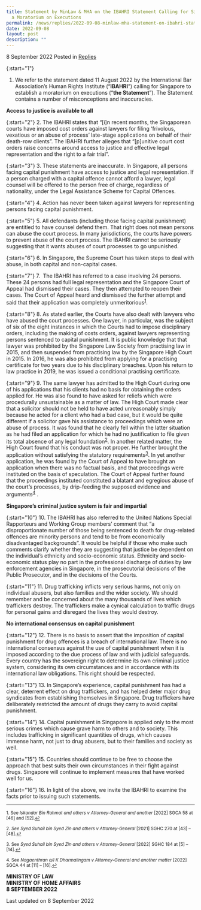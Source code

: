 ```yaml
---
title: Statement by MinLaw & MHA on the IBAHRI Statement Calling for Singapore to Establish
  a Moratorium on Executions
permalink: /news/replies/2022-09-08-minlaw-mha-statement-on-ibahri-statement/
date: 2022-09-08
layout: post
description: ""
---
```

8 September 2022 Posted in [Replies](/news/replies)  

{:start="1"}
1. We refer to the statement dated 11 August 2022 by the International Bar Association’s Human Rights Institute (“**IBAHRI**”) calling for Singapore to establish a moratorium on executions (“**the Statement**”). The Statement contains a number of misconceptions and inaccuracies.

**Access to justice is available to all**

{:start="2"}
2. The IBAHRI states that “[i]n recent months, the Singaporean courts have imposed cost orders against lawyers for filing ‘frivolous, vexatious or an abuse of process’ late-stage applications on behalf of their death-row clients”. The IBAHRI further alleges that “[p]unitive court cost orders raise concerns around access to justice and effective legal representation and the right to a fair trial”. 

{:start="3"}
3. These statements are inaccurate. In Singapore, all persons facing capital punishment have access to justice and legal representation. If a person charged with a capital offence cannot afford a lawyer, legal counsel will be offered to the person free of charge, regardless of nationality, under the Legal Assistance Scheme for Capital Offences. 

{:start="4"}
4. Action has never been taken against lawyers for representing persons facing capital punishment.

{:start="5"}
5. All defendants (including those facing capital punishment) are entitled to have counsel defend them. That right does not mean persons can abuse the court process. In many jurisdictions, the courts have powers to prevent abuse of the court process. The IBAHRI cannot be seriously suggesting that it wants abuses of court processes to go unpunished. 

{:start="6"}
6. In Singapore, the Supreme Court has taken steps to deal with abuse, in both capital and non-capital cases. 

{:start="7"}
7.  The IBAHRI has referred to a case involving 24 persons. These 24 persons had full legal representation and the Singapore Court of Appeal had dismissed their cases. They then attempted to reopen their cases. The Court of Appeal heard and dismissed the further attempt and said that their application was completely unmeritorious<sup><a href="#fn1" id="ref1">1</a></sup>. 

{:start="8"}
8. As stated earlier, the Courts have also dealt with lawyers who have abused the court processes. One lawyer, in particular, was the subject of six of the eight instances in which the Courts had to impose disciplinary orders, including the making of costs orders, against lawyers representing persons sentenced to capital punishment. It is public knowledge that that lawyer was prohibited by the Singapore Law Society from practising law in 2015, and then suspended from practising law by the Singapore High Court in 2015. In 2016, he was also prohibited from applying for a practising certificate for two years due to his disciplinary breaches. Upon his return to law practice in 2019, he was issued a conditional practising certificate. 

{:start="9"}
9.	The same lawyer has admitted to the High Court during one of his applications that his clients had no basis for obtaining the orders applied for. He was also found to have asked for reliefs which were procedurally unsustainable as a matter of law. The High Court made clear that a solicitor should not be held to have acted unreasonably simply because he acted for a client who had a bad case, but it would be quite different if a solicitor gave his assistance to proceedings which were an abuse of process. It was found that he clearly fell within the latter situation as he had filed an application for which he had no justification to file given its total absence of any legal foundation<sup><a href="#fn2" id="ref2">2</a></sup>. In another related matter, the High Court found that his conduct was not proper. He further brought the application without satisfying the statutory requirements<sup><a href="#fn3" id="ref3">3</a></sup>. In yet another application, he was found by the Court of Appeal to have brought an application when there was no factual basis, and that proceedings were instituted on the basis of speculation. The Court of Appeal further found that the proceedings instituted constituted a blatant and egregious abuse of the court’s processes, by drip-feeding the supposed evidence and arguments<sup><a href="#fn4" id="ref4">4</a></sup> . 

**Singapore’s criminal justice system is fair and impartial**

{:start="10"}
10.	The IBAHRI has also referred to the United Nations Special Rapporteurs and Working Group members’ comment that “a disproportionate number of those being sentenced to death for drug-related offences are minority persons and tend to be from economically disadvantaged backgrounds”. It would be helpful if those who make such comments clarify whether they are suggesting that justice be dependent on the individual’s ethnicity and socio-economic status. Ethnicity and socio-economic status play no part in the professional discharge of duties by law enforcement agencies in Singapore, in the prosecutorial decisions of the Public Prosecutor, and in the decisions of the Courts. 

{:start="11"}
11.	Drug trafficking inflicts very serious harms, not only on individual abusers, but also families and the wider society. We should remember and be concerned about the many thousands of lives which traffickers destroy. The traffickers make a cynical calculation to traffic drugs for personal gains and disregard the lives they would destroy. 

**No international consensus on capital punishment**

{:start="12"}
12.	There is no basis to assert that the imposition of capital punishment for drug offences is a breach of international law. There is no international consensus against the use of capital punishment when it is imposed according to the due process of law and with judicial safeguards. Every country has the sovereign right to determine its own criminal justice system, considering its own circumstances and in accordance with its international law obligations. This right should be respected. 

{:start="13"}
13.	In Singapore’s experience, capital punishment has had a clear, deterrent effect on drug traffickers, and has helped deter major drug syndicates from establishing themselves in Singapore. Drug traffickers have deliberately restricted the amount of drugs they carry to avoid capital punishment.

{:start="14"}
14.	Capital punishment in Singapore is applied only to the most serious crimes which cause grave harm to others and to society. This includes trafficking in significant quantities of drugs, which causes immense harm, not just to drug abusers, but to their families and society as well. 

{:start="15"}
15.	Countries should continue to be free to choose the approach that best suits their own circumstances in their fight against drugs. Singapore will continue to implement measures that have worked well for us. 

{:start="16"}
16.	In light of the above, we invite the IBAHRI to examine the facts prior to issuing such statements.

* * *

<p><sup id="fn1">1. See <i>Iskandar Bin Rahmat and others v Attorney-General and another</i> [2022] SGCA 58 at [46] and [52].<a href="#ref1" title="Jump back to footnote 1 in the text.">↩</a></sup></p>

<p><sup id="fn2">2. <i>See Syed Suhail bin Syed Zin and others v Attorney-General</i> [2021] SGHC 270 at [43] – [48].<a href="#ref2" title="Jump back to footnote 2 in the text.">↩</a></sup></p>

<p><sup id="fn3">3. See <i>Syed Suhail bin Syed Zin and others v Attorney-General</i> [2022] SGHC 184 at [5] – [14].<a href="#ref3" title="Jump back to footnote 3 in the text.">↩</a></sup></p>

<p><sup id="fn4">4. See <i>Nagaenthran a/l K Dharmalingam v Attorney-General and another matter</i> [2022] SGCA 44 at [11] – [16].<a href="#ref4" title="Jump back to footnote 4 in the text.">↩</a></sup></p>

**MINISTRY OF LAW<br>
MINISTRY OF HOME AFFAIRS<br>
8 SEPTEMBER 2022**

<p class="right-side-updated">Last updated on 8 September 2022</p>
